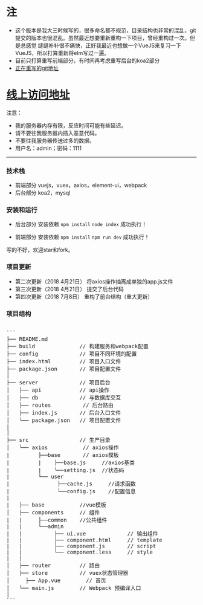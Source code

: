 # 注
  * 这个版本是我大三时候写的，很多命名都不规范，目录结构也非常的混乱，git提交的版本也很混乱。虽然最近想要重新重构一下项目，曾经重构过一次。但是总感觉  缝缝补补很不痛快，正好我最近也想做一个VueJS来复习一下VueJS，所以打算重新将elm写过一遍。
  * 目前只打算重写前端部分，有时间再考虑重写后台的koa2部分 
  * [正在重写的git地址](https://github.com/The-Never/elm2)

# [线上访问地址](http://www.xuguobin.club/elm/index.html)

注意：

 * 我的服务器内存有限，反应时间可能有些延迟。
 * 请不要往我服务器内插入恶意代码。
 * 不要往我服务器传送过多的数据。
 * 用户名：admin；密码：1111

-------

### 技术栈


 * 前端部分
	vuejs，vuex，axios，element-ui，webpack
 * 后台部分
	koa2，mysql

### 安装和运行

 * 后台部分
	安装依赖
	```npm install``` 
	```node index``` 
	成功执行！

 * 前端部分
	安装依赖
	```npm install``` 
	```npm run dev``` 
	成功执行！

写的不好，欢迎star和fork。

### 项目更新

 * 第二次更新（2018 4月21日）
		将axios操作抽离成单独的app.js文件
 * 第三次更新（2018 4月21日）
 		提交了后台代码
 * 第四次更新（2018 7月8日）
    重构了前台结构（重大更新）

### 项目结构

<pre>

```
├── README.md           
├── build              // 构建服务和webpack配置
├── config             // 项目不同环境的配置
├── index.html         // 项目入口文件
├── package.json       // 项目配置文件
│
├── server             // 项目后台
│   ├── api            // api操作
│   ├── db             // 与数据库交互
│   ├── routes          // 后台路由
│   ├── index.js       // 后台入口文件
│   └── package.json   // 项目配置文件
|   
│
├── src                // 生产目录
│   └── axios           // axios操作
|         ├──base       // axios模板
|         |    ├──base.js     //axios基类
|         |    └──setting.js  //状态码
|         └── user
|               ├──cache.js     //请求函数
|               └──config.js    //配置信息
|
|   ├── base           //vue模板
│   ├── components     // 组件
|   |     ├──common    //公共组件
|   |     └──admin
|   |          ├── ui.vue             // 输出组件
|   |          ├── component.html     // template
|   |          ├── component.js       // script
|   |          └── component.less     // style
|   |  
│   ├── router         // 路由
│   ├── store          // vuex状态管理器
│	  ├── App.vue        // 首页
│   └── main.js        // Webpack 预编译入口
│     
```
